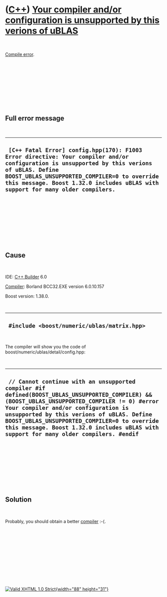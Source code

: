 



 

 

 

 

 

([C++](Cpp.htm)) [Your compiler and/or configuration is unsupported by this verions of uBLAS](CppCompileErrorYourCompilerAndOrConfigurationIsUnsupportedByThisVerionsOfUblas.htm)
=================================================================================================================================================================================

 

[Compile error](CppCompileError.htm).

 

 

 

 

 

Full error message
------------------

 

  ---------------------------------------------------------------------------------------------------------------------------------------------------------------------------------------------------------------------------------------------------------------------------------
  ` [C++ Fatal Error] config.hpp(170): F1003 Error directive: Your compiler and/or configuration is unsupported by this verions of uBLAS. Define BOOST_UBLAS_UNSUPPORTED_COMPILER=0 to override this message. Boost 1.32.0 includes uBLAS with support for many older compilers.`
  ---------------------------------------------------------------------------------------------------------------------------------------------------------------------------------------------------------------------------------------------------------------------------------

 

 

 

 

 

Cause
-----

 

IDE: [C++ Builder](CppBuilder.htm) 6.0

[Compiler](CppCompiler.htm): Borland BCC32.EXE version 6.0.10.157

Boost version: 1.38.0.

 

  ----------------------------------------------
  ` #include <boost/numeric/ublas/matrix.hpp>`
  ----------------------------------------------

 

The compiler will show you the code of
boost/numeric/ublas/detail/config.hpp:

 

  ------------------------------------------------------------------------------------------------------------------------------------------------------------------------------------------------------------------------------------------------------------------------------------------------------------------------------------------------------------------------------
  ` // Cannot continue with an unsupported compiler #if defined(BOOST_UBLAS_UNSUPPORTED_COMPILER) && (BOOST_UBLAS_UNSUPPORTED_COMPILER != 0) #error Your compiler and/or configuration is unsupported by this verions of uBLAS. Define BOOST_UBLAS_UNSUPPORTED_COMPILER=0 to override this message. Boost 1.32.0 includes uBLAS with support for many older compilers. #endif`
  ------------------------------------------------------------------------------------------------------------------------------------------------------------------------------------------------------------------------------------------------------------------------------------------------------------------------------------------------------------------------------

 

 

 

 

 

Solution
--------

 

Probably, you should obtain a better [compiler](CppCompiler.htm) :-(.

 

 

 

 

 





 

[![Valid XHTML 1.0 Strict](valid-xhtml10.png){width="88"
height="31"}](http://validator.w3.org/check?uri=referer)

